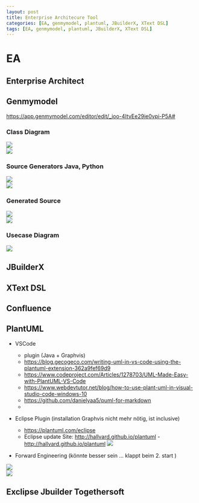 ```yaml
---
layout: post
title: Enterprise Architecure Tool
categories: [EA, genmymodel, plantuml, JBuilderX, XText DSL]
tags: [EA, genmymodel, plantuml, JBuilderX, XText DSL]
--- 
```


# EA

## Enterprise Architect 

## Genmymodel

https://app.genmymodel.com/editor/edit/_ioo-4ItvEe29ie0vpi-P5A# 
### Class Diagram 

![](../pic/20230103151025_genmymodel.png)  
![](../pic/20230118110721_class_diag_rvp.png)  
### Source Generators Java, Python  

![](../pic/20230103151133_genmymodel.png)  
![](../pic/20230103151304_genmymodel.png)  
### Generated Source  

![](../pic/20230103151657_py.png)  
![](../pic/20230103151851.png)  
### Usecase Diagram
![](../pic/20230118110558_genmymodel_rvp.png)  

## JBuilderX

## XText DSL

## Confluence 

## PlantUML
- VSCode 
  - plugin (Java + Graphvis)
  - https://blog.gecogeco.com/writing-uml-in-vs-code-using-the-plantuml-extension-362a9fef69d9
  - https://www.codeproject.com/Articles/1278703/UML-Made-Easy-with-PlantUML-VS-Code
  - https://www.webdevtutor.net/blog/how-to-use-plant-uml-in-visual-studio-code-windows-10
  - https://github.com/danielyaa5/puml-for-markdown
  - 
- Eclipse Plugin (installation Graphvis nicht mehr nötig, ist inclusive)
  - https://plantuml.com/eclipse
  - Eclipse update Site: http://hallvard.github.io/plantuml - http://hallvard.github.io/plantuml ![](../pic/20230118105313_ecl_plantuml.png)  
  
- Forward Engineering  (könnte besser sein ... klappt beim 2. start )

![](../pic/20230118105845_plantuml_formward_error.png)  
![](pics/20230118111910_plantuml_okay.png)  
 

## Exclipse Jbuilder Togethersoft 



